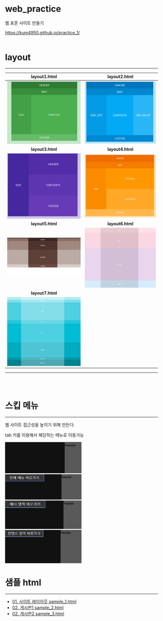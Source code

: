 # web_practice
웹 표준 사이트 만들기

https://kum4950.github.io/practice_1/
<br><br>

# layout
----------------

**layout1.html**| **layout2.html**
:-------------:|:-----------:
<img src="/image/layout1.png" > | <img src="/image/layout2.png" >
**layout3.html**| **layout4.html**
<img src="/image/layout3.png" > | <img src="/image/layout4.png" >
**layout5.html**| **layout6.html**
<img src="/image/layout5.png" > | <img src="/image/layout6.png" >
**layout7.html**|
<img src="/image/layout7.png" > |  
-------------------------------
<br><br>

# 스킵 메뉴
-------------
웹 사이트 접근성을 높이기 위해 만든다.

tab 키를 이용해서 해당하는 메뉴로 이동가능

<img src="/image/skip_menu_0.png" width=50%>
<img src="/image/skip_menu_1.png" width=50%>
<img src="/image/skip_menu_2.png" width=50%>
<img src="/image/skip_menu_3.png" width=50%>

# 샘플 html
-------------
<ul>
<li><a href="https://kum4950.github.io/practice_1/sample_1.html">01. 사이트 레이아웃 sample_1.html</a></li>
<li><a href="https://kum4950.github.io/practice_1/sample_2.html">02. 게시판1 sample_2.html</a></li>
<li><a href="https://kum4950.github.io/practice_1/sample_3.html">02. 게시판2 sample_3.html</a></li>
</ul>
